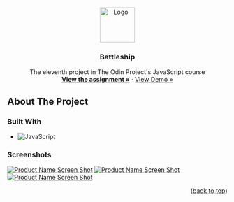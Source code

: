 <!-- Improved compatibility of back to top link: See: https://github.com/othneildrew/Best-README-Template/pull/73 -->
<a name="readme-top"></a>
<!--
*** Thanks for checking out the Best-README-Template. If you have a suggestion
*** that would make this better, please fork the repo and create a pull request
*** or simply open an issue with the tag "enhancement".
*** Don't forget to give the project a star!
*** Thanks again! Now go create something AMAZING! :D
-->



<!-- PROJECT LOGO -->
<br />
<div align="center">
  <a href="https://github.com/ftrbnd/odin-battleship">
    <img src="https://avatars.githubusercontent.com/u/4441966" alt="Logo" width="80" height="80">
  </a>

<h3 align="center">Battleship</h3>

  <p align="center">
    The eleventh project in The Odin Project's JavaScript course
    <br />
    <a href="https://www.theodinproject.com/lessons/node-path-javascript-battleship"><strong>View the assignment »</strong></a>
    ·
    <a href="https://ftrbnd.github.io/odin-battleship/">View Demo »</a>
  </p>
</div>



<!-- ABOUT THE PROJECT -->
## About The Project

### Built With

* ![JavaScript][JavaScript]


### Screenshots

[![Product Name Screen Shot][product-screenshot-1]](https://ftrbnd.github.io/odin-battleship/)
[![Product Name Screen Shot][product-screenshot-2]](https://ftrbnd.github.io/odin-battleship/)
[![Product Name Screen Shot][product-screenshot-3]](https://ftrbnd.github.io/odin-battleship/)

<p align="right">(<a href="#readme-top">back to top</a>)</p>

<!-- MARKDOWN LINKS & IMAGES -->
<!-- https://www.markdownguide.org/basic-syntax/#reference-style-links -->
[HTML]: https://img.shields.io/badge/html-E34F26?style=for-the-badge&logo=html5&logoColor=white
[CSS]: https://img.shields.io/badge/css-1572B6?style=for-the-badge&logo=css3&logoColor=white
[JavaScript]: https://img.shields.io/badge/javascript-F7DF1E?style=for-the-badge&logo=javascript&logoColor=black
[product-screenshot-1]: https://i.imgur.com/Xxfm4qy.png
[product-screenshot-2]: https://i.imgur.com/UbOvAND.png
[product-screenshot-3]: https://i.imgur.com/hnwR5Mp.png
